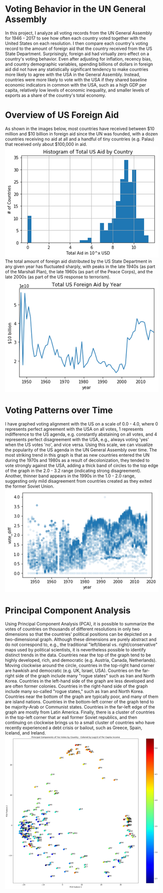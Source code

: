 Voting Behavior in the UN General Assembly
==================
In this project, I analyze all voting records from the UN General Assembly for 1946 - 2017 to see how often each country voted together with the United States on each resolution. I then compare each country's voting record to the amount of foreign aid that the country received from the US State Department. Surprisingly, foreign aid had virtually zero effect on a country's voting behavior. Even after adjusting for inflation, recency bias, and country demographic variables, spending billions of dollars in foreign aid did not have any statistically significant tendency to make countries more likely to agree with the USA in the General Assembly. Instead, countries were more likely to vote with the USA if they shared baseline economic indicators in common with the USA, such as a high GDP per capita, relatively low levels of economic inequality, and smaller levels of exports as a share of the country's total economy.

Overview of US Foreign Aid
=====================
As shown in the images below, most countries have received between $10 million and $10 billion in foreign aid since the UN was founded, with a dozen countries receiving no aid at all and a handful of tiny countries (e.g. Palau) that received only about $100,000 in aid.
![](https://github.com/JGreenLowe/UnitedNations/blob/master/images/Aid-by-Country.png)
The total amount of foreign aid distributed by the US State Department in any given year has fluctuated sharply, with peaks in the late 1940s (as part of the Marshall Plan), the late 1960s (as part of the Peace Corps), and the late 2000s (as part of the US response to terrorism).
![](https://github.com/JGreenLowe/UnitedNations/blob/master/images/Aid-by-Year.png)

Voting Patterns over Time
=================
I have graphed voting alignment with the US on a scale of 0.0 - 4.0, where 0 represents perfect agreement with the USA on all votes, 1 represents indifference to the US agenda, e.g. constantly abstaining on all votes, and 4 represents perfect disagreement with the USA, e.g., always voting 'yes' when the US votes 'no', and vice versa. Using this scale, we can visualize the popularity of the US agenda in the UN General Assembly over time. The most striking trend in this graph is that as new countries entered the UN during the 1970s and 1980s as a result of decolonization, they tended to vote strongly against the USA, adding a thick band of circles to the top edge of the graph in the 2.0 - 3.2 range (indicating strong disagreement). Another, thinner band appears in the 1990s in the 1.0 - 2.0 range, suggesting only mild disagreement from countries created as they exited the former Soviet Union. 
![](https://github.com/JGreenLowe/UnitedNations/blob/master/images/Votes-by-Year.png)

Principal Component Analysis
================
Using Principal Component Analysis (PCA), it is possible to summarize the votes of countries on thousands of different resolutions in only two dimensions so that the countries' political positions can be depicted on a two-dimensional graph. Although these dimensions are purely abstract and do not correspond to, e.g., the traditional "left/liberal vs. right/conservative" maps used by political scientists, it is nevertheless possible to identify distinct trends in the data. Countries near the top of the graph tend to be highly developed, rich, and democratic (e.g. Austria, Canada, Netherlands). Moving clockwise around the circle, countries in the top-right hand corner are hawkish and democratic (e.g. UK, Israel, USA). Countries on the far-right side of the graph include many "rogue states" such as Iran and North Korea. Countries in the left-hand side of the graph are less developed and are often former colonies. Countries in the right-hand side of the graph include many so-called "rogue states," such as Iran and North Korea. Countries near the bottom of the graph are typically poor, and many of them are island nations. Countries in the bottom-left corner of the graph tend to be majority-Arab or Communist states. Countries in the far-left edge of the graph are mostly from Latin America. Finally, there is a cluster of countries in the top-left corner that ar eall former Soviet republics, and then continuing on clockwise brings us to a small cluster of countries who have recently experienced a debt crisis or bailout, such as Greece, Spain, Iceland, and Ireland.
![](https://github.com/JGreenLowe/UnitedNations/blob/master/images/Votes-by-Country.png)
